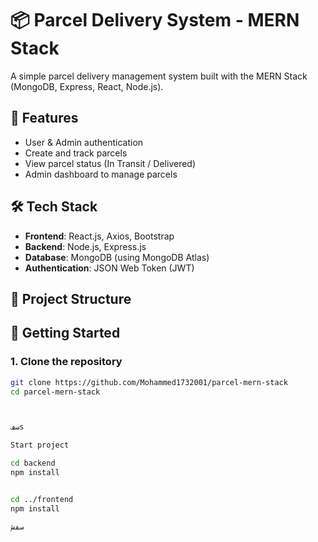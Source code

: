 # 📦 Parcel Delivery System - MERN Stack

A simple parcel delivery management system built with the MERN Stack (MongoDB, Express, React, Node.js).

## 🚀 Features

- User & Admin authentication
- Create and track parcels
- View parcel status (In Transit / Delivered)
- Admin dashboard to manage parcels

## 🛠️ Tech Stack

- **Frontend**: React.js, Axios, Bootstrap
- **Backend**: Node.js, Express.js
- **Database**: MongoDB (using MongoDB Atlas)
- **Authentication**: JSON Web Token (JWT)


## 📂 Project Structure


## 🚀 Getting Started

### 1. Clone the repository

```bash
git clone https://github.com/Mohammed1732001/parcel-mern-stack
cd parcel-mern-stack



سفs

Start project

cd backend
npm install


cd ../frontend
npm install

سفش
